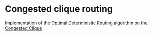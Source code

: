 # Congested clique routing
Implementation of the [Optimal Deterministic Routing algorithm on the Congested Clique](https://people.mpi-inf.mpg.de/~clenzen/pubs/L13optimal.pdf) 
